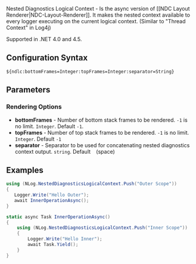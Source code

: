 Nested Diagnostics Logical Context - Is the async version of [[NDC Layout Renderer|NDC-Layout-Renderer]]. It makes the nested context available to every logger executing on the current logical context. (Similar to "Thread Context" in Log4j)

Supported in .NET 4.0 and 4.5.

## Configuration Syntax
```
${ndlc:bottomFrames=Integer:topFrames=Integer:separator=String}
```

## Parameters
### Rendering Options
* **bottomFrames** - Number of bottom stack frames to be rendered. `-1` is no limit. `Integer`. Default `-1`.
* **topFrames** - Number of top stack frames to be rendered. `-1` is no limit. `Integer`.  Default `-1`
* **separator** - Separator to be used for concatenating nested diagnostics context output. `string`. Default ` ` (space)

## Examples

```c#
using (NLog.NestedDiagnosticsLogicalContext.Push("Outer Scope"))
{
   Logger.Write("Hello Outer");
   await InnerOperationAsync();
}

static async Task InnerOperationAsync()
{
    using (NLog.NestedDiagnosticsLogicalContext.Push("Inner Scope"))
    {
        Logger.Write("Hello Inner");
        await Task.Yield();
    }
}
```